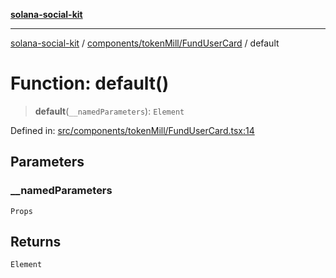 [**solana-social-kit**](../../../../README.md)

***

[solana-social-kit](../../../../README.md) / [components/tokenMill/FundUserCard](../README.md) / default

# Function: default()

> **default**(`__namedParameters`): `Element`

Defined in: [src/components/tokenMill/FundUserCard.tsx:14](https://github.com/SendArcade/solana-social-starter/blob/03568260ca96ed63f77049843c721de1cb011893/src/components/tokenMill/FundUserCard.tsx#L14)

## Parameters

### \_\_namedParameters

`Props`

## Returns

`Element`
